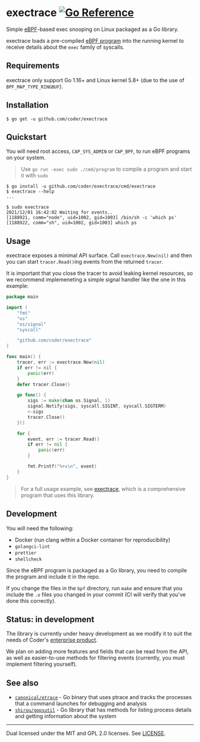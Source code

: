 # exectrace [![Go Reference](https://pkg.go.dev/badge/github.com/coder/exectrace.svg)](https://pkg.go.dev/github.com/coder/exectrace)

Simple [eBPF](https://ebpf.io/)-based exec snooping on Linux packaged as a Go
library.

exectrace loads a pre-compiled [eBPF program](./bpf/handler.c) into the running
kernel to receive details about the `exec` family of syscalls.

## Requirements

exectrace only support Go 1.16+ and Linux kernel 5.8+ (due to the use of
`BPF_MAP_TYPE_RINGBUF`).

## Installation

```console
$ go get -u github.com/coder/exectrace
```

## Quickstart

You will need root access, `CAP_SYS_ADMIN` or `CAP_BPF`, to run eBPF programs on
your system.

> Use `go run -exec sudo ./cmd/program` to compile a program and
> start it with `sudo`

```console
$ go install -u github.com/coder/exectrace/cmd/exectrace
$ exectrace --help
...

$ sudo exectrace
2021/12/01 16:42:02 Waiting for events..
[1188921, comm="node", uid=1002, gid=1003] /bin/sh -c 'which ps'
[1188922, comm="sh", uid=1002, gid=1003] which ps
```

## Usage

exectrace exposes a minimal API surface. Call `exectrace.New(nil)` and then
you can start `tracer.Read()`ing events from the returned `tracer`.

It is important that you close the tracer to avoid leaking kernel resources,
so we recommend implemeneting a simple signal handler like the one in this
example:

```go
package main

import (
	"fmt"
	"os"
	"os/signal"
	"syscall"

	"github.com/coder/exectrace"
)

func main() {
	tracer, err := exectrace.New(nil)
	if err != nil {
		panic(err)
	}
	defer tracer.Close()

	go func() {
		sigs := make(chan os.Signal, 1)
		signal.Notify(sigs, syscall.SIGINT, syscall.SIGTERM)
		<-sigs
		tracer.Close()
	}()

	for {
		event, err := tracer.Read()
		if err != nil {
			panic(err)
		}

		fmt.Printf("%+v\n", event)
	}
}
```

> For a full usage example, see [exectrace](./cmd/exectrace/main.go), which is a
comprehensive program that uses this library.

## Development

You will need the following:

- Docker (run clang within a Docker container for reproducibility)
- `golangci-lint`
- `prettier`
- `shellcheck`

Since the eBPF program is packaged as a Go library, you need to compile the
program and include it in the repo.

If you change the files in the `bpf` directory, run `make` and ensure that you
include the `.o` files you changed in your commit (CI will verify that you've
done this correctly).

## Status: in development

The library is currently under heavy development as we modify it to suit the
needs of Coder's [enterprise product](https://coder.com).

We plan on adding more features and fields that can be read from the API, as
well as easier-to-use methods for filtering events (currently, you must
implement filtering yourself).

## See also

- [`canonical/etrace`](https://github.com/canonical/etrace) - Go binary that
  uses ptrace and tracks the processes that a command launches for debugging and
  analysis
- [`shirou/gopsutil`](https://github.com/shirou/gopsutil) - Go library that has
  methods for listing process details and getting information about the system

---

Dual licensed under the MIT and GPL 2.0 licenses. See [LICENSE](LICENSE).
